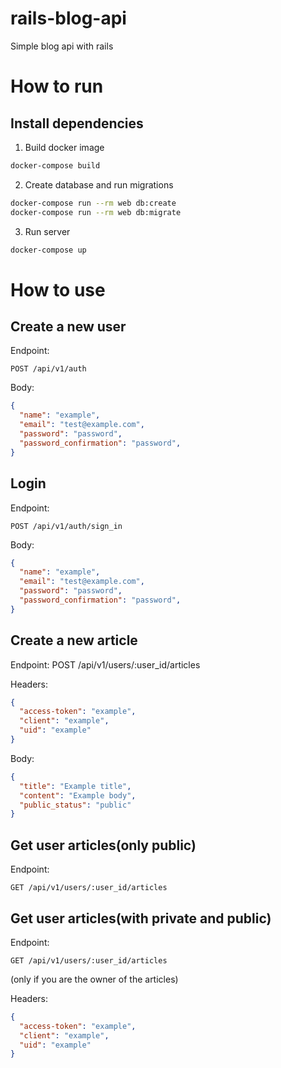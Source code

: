 # rails-blog-api
Simple blog api with rails

# How to run

## Install dependencies

1. Build docker image

```bash
docker-compose build
```

2. Create database and run migrations

```bash
docker-compose run --rm web db:create
docker-compose run --rm web db:migrate
```

3. Run server

```bash
docker-compose up
```


# How to use

## Create a new user

Endpoint:
```
POST /api/v1/auth
```

Body:
```json
{
  "name": "example",
  "email": "test@example.com",
  "password": "password",
  "password_confirmation": "password",
}
```

## Login 

Endpoint:
```
POST /api/v1/auth/sign_in
```

Body:
```json
{
  "name": "example",
  "email": "test@example.com",
  "password": "password",
  "password_confirmation": "password",
}
```

## Create a new article

Endpoint:
POST /api/v1/users/:user_id/articles

Headers:
```json
{
  "access-token": "example",
  "client": "example",
  "uid": "example"
}
```

Body:
```json
{
  "title": "Example title",
  "content": "Example body",
  "public_status": "public"
}
```

## Get user articles(only public)

Endpoint:
```
GET /api/v1/users/:user_id/articles
```

## Get user articles(with private and public)

Endpoint:
```
GET /api/v1/users/:user_id/articles
```
(only if you are the owner of the articles)

Headers:
```json
{
  "access-token": "example",
  "client": "example",
  "uid": "example"
}
```
